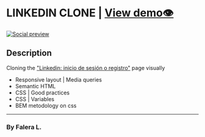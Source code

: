 # LINKEDIN CLONE | [View demo👁](https://liderfalera.github.io/linkedin-clone/)

[![Social preview](https://i.imgur.com/bhhXcW0.png)](#)

## Description

Cloning the ["Linkedin: inicio de sesión o registro"](https://www.linkedin.com/home) page visually

- Responsive layout | Media queries
- Semantic HTML
- CSS | Good practices
- CSS | Variables
- BEM metodology on css
***
### By Falera L.
